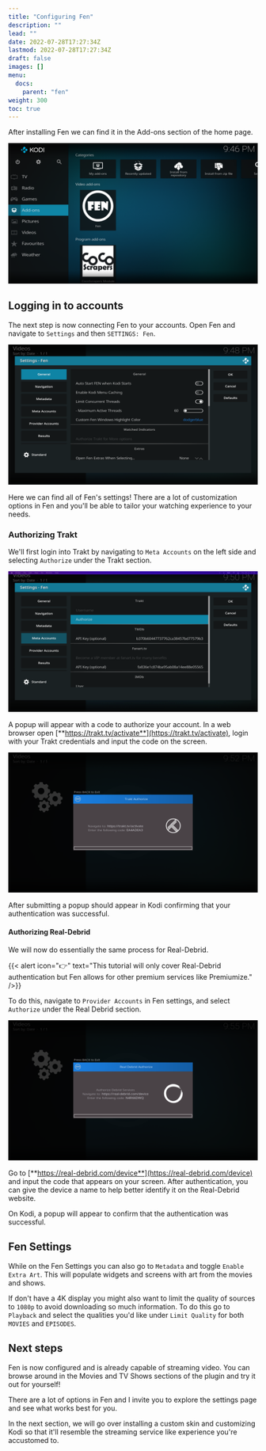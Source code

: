 ```yaml
---
title: "Configuring Fen"
description: ""
lead: ""
date: 2022-07-28T17:27:34Z
lastmod: 2022-07-28T17:27:34Z
draft: false
images: []
menu:
  docs:
    parent: "fen"
weight: 300
toc: true
---
```


After installing Fen we can find it in the Add-ons section of the home page.

![Kodi start addons section](kodi-start-addons.png)

## Logging in to accounts

The next step is now connecting Fen to your accounts. Open Fen and navigate to `Settings` and then `SETTINGS: Fen`.

![Fen settings](fen-open-settings.png)

Here we can find all of Fen's settings! There are a lot of customization options in Fen and you'll be able to tailor your watching experience to your needs.

### Authorizing Trakt

We'll first login into Trakt by navigating to `Meta Accounts` on the left side and selecting `Authorize` under the Trakt section. 

![Fen Meta Accounts](fen-meta-accounts.png)

A popup will appear with a code to authorize your account. In a web browser open [**https://trakt.tv/activate**](https://trakt.tv/activate), login with your Trakt credentials and input the code on the screen. 

![Authorize trakt popup](authorize-trakt.png)

After submitting a popup should appear in Kodi confirming that your authentication was successful.

#### Authorizing Real-Debrid

We will now do essentially the same process for Real-Debrid.

{{< alert icon="👉" text="This tutorial will only cover Real-Debrid authentication but Fen allows for other premium services like Premiumize." />}}

To do this, navigate to `Provider Accounts` in Fen settings, and select `Authorize` under the Real Debrid section.

![Authorize real debrid](authorize-real-debrid.png)

Go to [**https://real-debrid.com/device**](https://real-debrid.com/device) and input the code that appears on your screen. After authentication, you can give the device a name to help better identify it on the Real-Debrid website.

On Kodi, a popup will appear to confirm that the authentication was successful.

## Fen Settings

While on the Fen Settings you can also go to `Metadata` and toggle `Enable Extra Art`. This will populate widgets and screens with art from the movies and shows.

If don't have a 4K display you might also want to limit the quality of sources to `1080p` to avoid downloading so much information. To do this go to `Playback` and select the qualities you'd like under `Limit Quality` for both `MOVIES` and `EPISODES`.

## Next steps

Fen is now configured and is already capable of streaming video. You can browse around in the Movies and TV Shows sections of the plugin and try it out for yourself!

There are a lot of options in Fen and I invite you to explore the settings page and see what works best for you.

In the next section, we will go over installing a custom skin and customizing Kodi so that it'll resemble the streaming service like experience you're accustomed to.

